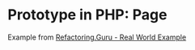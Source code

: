 # Prototype in PHP: Page
Example from [Refactoring.Guru - Real World Example](https://refactoring.guru/ru/design-patterns/prototype/php/example#example-1)